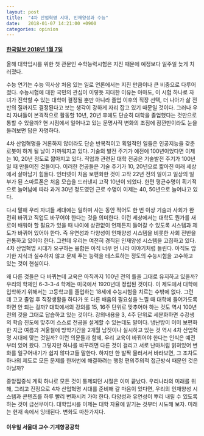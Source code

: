```yaml
---
layout: post
title:  "4차 산업혁명 시대, 인재양성과 수능"
date:   2018-01-07 14:21:00 +0900
categories: opinion
---
```

#### [한국일보 2018년 1월 7일](http://www.hankookilbo.com/v/88181f622b6a476fae5cad77a312ce32)

올해 대학입시를 위한 첫 관문인 수학능력시험은 지진 때문에 예정보다 일주일 늦게 치러졌다.

수능 연기는 수능 역사상 처음 있는 일로 언론에서는 지진 만큼이나 큰 비중으로 다루어졌다. 수능시험에 대한 국민의 관심이 이렇듯 지대한 이유는 아마도, 이 시험 하나로 자녀가 진학할 수 있는 대학이 결정될 뿐만 아니라 졸업 이후의 직장 선택, 더 나아가 삶 전반의 질까지도 결정된다고 보는 생각이 강하게 자리 잡고 있기 때문일 것이다. 그러나 우리 자녀들이 본격적으로 활동할 10년, 20년 후에도 단순히 대학을 졸업했다는 것만으로 통할 수 있을까? 현 시점에서 일어나고 있는 문명사적 변화의 조짐에 잠깐만이라도 눈을 돌려보면 답은 자명하다.

4차 산업혁명을 거론하지 않더라도 단순 반복적이고 획일적인 일들은 인공지능을 갖춘 로봇이 하게 될 날이 가까워지고 있다. 기술의 발전 주기가 예전에 100년이었다면 이제는 10, 20년 정도로 짧아지고 있다. 직업과 관련된 대학 전공은 기술발전 주기가 100년일 때 만들어진 것들이다. 이러한 전공들은 기술 주기가 10, 20년으로 짧아진 미래 세상에서 살아남기 힘들다. 인터넷이 처음 보편화한 것이 고작 22년 전의 일이고 일상의 일부가 된 스마트폰은 처음 모습을 드러낸지 고작 10년이 되었다. 한편 평균수명이 획기적으로 늘어남에 따라 과거 30년 정도였던 근로 수명이 이제는 40, 50년으로 늘어나고 있다.

다시 말해 우리 자녀들 세대에는 일하며 사는 동안 적어도 한 번 이상 기술과 사회가 완전히 바뀌고 직업도 바꾸어야 한다는 것을 의미한다. 이런 세상에서는 대학도 뭔가를 새로이 배워야 할 필요가 있을 때 나이에 상관없이 언제든지 들어갈 수 있도록 시스템과 제도가 바뀌어 있어야 한다. 즉 유연성과 다양성이 인재양성 시스템을 비롯한 사회 전반을 관통하고 있어야 한다. 그런데 우리는 여전히 경직된 인재양성 시스템을 고집하고 있다. 4차 산업혁명 시대가 요구하는 융합은 아직 너무 먼 나라 이야기처럼 들린다. 아직도 암기한 지식과 실수하지 않고 문제 푸는 능력을 테스트하는 정도의 수능시험을 고수하고 있는 것이 현실이다.

왜 다른 것들은 다 바뀌는데 교육은 아직까지 100년 전의 틀을 그대로 유지하고 있을까? 우리의 학제인 6-3-3-4 학제는 미국에서 1920년대 정립된 것이다. 이 제도에서 대학에 입학하기 위해서는 고등학교를 졸업하는 18세에 수능시험을 치르는 수밖에 없다. 그런데 고교 졸업 후 직장생활을 하다가 또 다른 배움의 필요성을 느낄 때 대학에 들어가도록 하면 안 되는 걸까? 대학에서의 강의를 15, 16주 단위로 맞추어야 하는 것도 역시 100년 전의 것을 그대로 답습하고 있는 것이다. 강의내용을 3, 4주 단위로 세분화하면 수강생의 학습 진도에 맞추어 스스로 전공을 설계할 수 있는데도 말이다. 냉난방이 이미 보편화한 지금 여름과 겨울철에 방학기간을 2개월 남짓이나 실시하고 있는 것 역시 4차 산업혁명 시대에 맞는 것일까? 이런 의문들과 함께, 우리 교육이 바뀌어야 한다는 인식은 예전부터 있어 왔다. 그렇지만 하나를 바꾸려면 다른 것이 걸리고 서로 난마처럼 얽혀있어 변화를 일구어내기가 쉽지 않다고들 말한다. 하지만 한 발짝 물러서서 바라보면, 그 조차도 하나의 제도로 모든 문제를 한꺼번에 해결하려는 행정 편의주의적 접근방식 때문인 것은 아닐까?

중앙집중식 계획 하나로 모든 것이 통제되던 시절은 이미 끝났다. 우리나라의 미래를 위해, 그리고 진정으로 4차 산업혁명 시대를 준비해 갈 마음이 있다면, 우리의 인재양성 시스템과 콘텐츠를 하루 빨리 변화시켜 가야 한다. 다양성과 유연성이 뿌리 내릴 수 있도록 하는 것이 급선무이다. 대학입시를 이제는 대학 자율에 맡기는 것부터 시도해 보자. 미래는 현재 속에서 잉태된다. 변화도 마찬가지다.

#### 이우일 서울대 교수·기계항공공학
